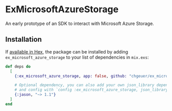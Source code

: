 # ExMicrosoftAzureStorage

An early prototype of an SDK to interact with Microsoft Azure Storage.

## Installation

If [available in Hex](https://hex.pm/docs/publish), the package can be installed
by adding `ex_microsoft_azure_storage` to your list of dependencies in `mix.exs`:

```elixir
def deps do
  [
    {:ex_microsoft_azure_storage, app: false, github: "chgeuer/ex_microsoft_azure_storage", ref: "master"}

    # Optional dependency, you can also add your own json_library dependency
    # and config with `config :ex_microsoft_azure_storage, json_library, YOUR_JSON_LIBRARY`
    {:jason, "~> 1.1"}
  ]
end
```
